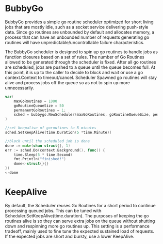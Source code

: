# BubbyGo

BubbyGo provides a simple go routine scheduler optimized for short living jobs that are mostly idle, such as a socket service delivering push-style data.  Since go routines are unbounded by default and allocates memory, a process that can have an unbounded number of requests generating go routines will have unpredictable/uncontrollable failure characteristics.

The BubbyGo scheduler is designed to spin up go routines to handle jobs as function closures based on a set of rules.  The number of Go Routines allowed to be generated through the scheduler is fixed.  After all go routines are scheduled, jobs are pushed to a queue until the queue becomes full.  At this point, it is up to the caller to decide to block and wait or use a go context.Context to timeout/cancel.  Scheduler Spawned go routines will stay alive and process jobs off the queue so as not to spin up more unnecessarily.

```go
var(
    maxGoRoutines = 1000
    goRoutineQueueSize = 50
    permanentGoRoutines = 1;
    sched = bubbygo.NewScheduler(maxGoRoutines, goRoutineQueueSize, permanentGoRoutines)
)

//set keepalive of goroutines to 5 minutes
sched.SetKeepAlive(time.Duration(5 *time.Minute))

//block until the scheduled job is done
done := make(chan struct{}, 1)
err := sched.Do(context.Background(), func() {
    time.Sleep(5 * time.Second)
    fmt.Println("finished!")
    done<-struct{}{}
})
<-done
```

# KeepAlive
By default, the Scheduler reuses Go Routines for a short period to continue processing queued jobs.  This can be tuned with Scheduler.SetKeepAlive(time.duration).  The purposes of keeping the go routines alive is so they can serve extra jobs on the queue without shutting down and respinning more go routines up.  This setting is a performance tradeoff, mainly used to fine tune the expected sustained load of requests.  If the expected jobs are short and bursty, use a lower KeepAlive.
